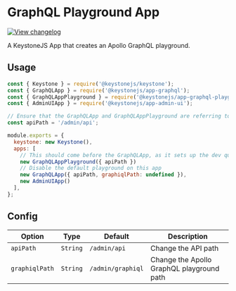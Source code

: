 <!--[meta]
section: api
subSection: apps
title: GraphQL Playground App
draft: true
[meta]-->

# GraphQL Playground App

[![View changelog](https://img.shields.io/badge/changelogs.xyz-Explore%20Changelog-brightgreen)](https://changelogs.xyz/@keystonejs/app-graphql-playground)

A KeystoneJS App that creates an Apollo GraphQL playground.

## Usage

```javascript
const { Keystone } = require('@keystonejs/keystone');
const { GraphQLApp } = require('@keystonejs/app-graphql');
const { GraphQLAppPlayground } = require('@keystonejs/app-graphql-playground');
const { AdminUIApp } = require('@keystonejs/app-admin-ui');

// Ensure that the GraphQLApp and GraphQLAppPlayground are referring to the same endpoint
const apiPath = '/admin/api';

module.exports = {
  keystone: new Keystone(),
  apps: [
    // This should come before the GraphQLApp, as it sets up the dev query middleware
    new GraphQLAppPlayground({ apiPath })
    // Disable the default playground on this app
    new GraphQLApp({ apiPath, graphiqlPath: undefined }),
    new AdminUIApp()
  ],
};
```

## Config

| Option         | Type     | Default           | Description                               |
| -------------- | -------- | ----------------- | ----------------------------------------- |
| `apiPath`      | `String` | `/admin/api`      | Change the API path                       |
| `graphiqlPath` | `String` | `/admin/graphiql` | Change the Apollo GraphQL playground path |
